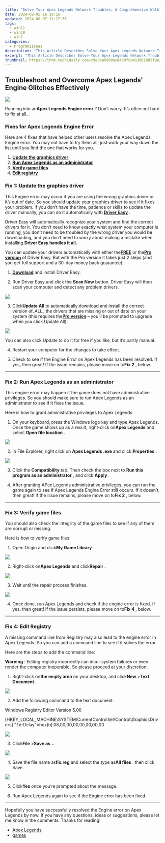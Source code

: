 ```yaml
---
title: "Solve Your Apex Legends Network Troubles: A Comprehensive Walkthrough"
date: 2024-08-05 16:18:16
updated: 2024-08-07 11:17:35
tags:
  - win11
  - win10
  - win7
categories:
  - ProgramIssues
description: "This Article Describes Solve Your Apex Legends Network Troubles: A Comprehensive Walkthrough"
excerpt: "This Article Describes Solve Your Apex Legends Network Troubles: A Comprehensive Walkthrough"
thumbnail: https://thmb.techidaily.com/c9e5ca8d00ac8479f694130618d3f9a3080c0193f44d3a38cfaa7537d0961fac.png
---
```


## Troubleshoot and Overcome Apex Legends' Engine Glitches Effectively

![](https://images.drivereasy.com/wp-content/uploads/2019/08/image-380.png)

 Running into an**Apex Legends Engine error** ? Don’t worry. It’s often not hard to fix at all…

### Fixes for Apex Legends Engine Error

 Here are 4 fixes that have helped other users resolve the Apex Legends Engine error. You may not have to try them all; just work your way down the list until you find the one that works for you.

1. **[Update the graphics driver](https://tools.techidaily.com/drivereasy/download/)**
2. **[Run Apex Legends as an administrator](https://tools.techidaily.com/drivereasy/download/)**
3. **[Verify game files](https://tools.techidaily.com/drivereasy/download/)**
4. **[Edit registry](https://tools.techidaily.com/drivereasy/download/)**

### Fix 1: Update the graphics driver

 This Engine error may occur if you are using the wrong graphics driver or it’s out of date. So you should update your graphics driver to see if it fixes your problem. If you don’t have the time, patience or skills to update the driver manually, you can do it automatically with **[Driver Easy](https://tools.techidaily.com/drivereasy/download/)**  .

 Driver Easy will automatically recognize your system and find the correct drivers for it. You don’t need to know exactly what system your computer is running, you don’t need to be troubled by the wrong driver you would be downloading, and you don’t need to worry about making a mistake when installing.**Driver Easy handles it all.**

 You can update your drivers automatically with either the[**FREE**](https://tools.techidaily.com/drivereasy/download/) or the[**Pro version**](https://tools.techidaily.com/drivereasy/download/) of Driver Easy. But with the Pro version it takes just 2 steps (and you get full support and a 30-day money back guarantee):

 1) **[Download](https://tools.techidaily.com/drivereasy/download/)**  and install Driver Easy.

 2) Run Driver Easy and click the **Scan Now** button. Driver Easy will then scan your computer and detect any problem drivers.

![](https://images.drivereasy.com/wp-content/uploads/2018/10/img_5bd0209829f51.jpg)

 3) Click**Update All** to automatically download and install the correct version of_ALL_ the drivers that are missing or out of date on your system (this requires the[**Pro version**](https://tools.techidaily.com/drivereasy/download/) – you’ll be prompted to upgrade when you click Update All).

![](https://images.drivereasy.com/wp-content/uploads/2018/10/img_5bd0204fe6005.jpg)

 You can also click Update to do it for free if you like, but it’s partly manual.

4) Restart your computer for the changes to take effect.

5) Check to see if the Engine Error on Apex Legends has been resolved. If yes, then great! If the issue remains, please move on to**Fix 2** , below.

---

### Fix 2: Run Apex Legends as an administrator

 This engine error may happen if the game does not have administrative privileges. So you should make sure to run Apex Legends as an administrator to see if it fixes the issue.

Here is how to grant administrative privileges to Apex Legends:

 1) On your keyboard, press the Windows logo key and type Apex Legends. Once the game shows up as a result, right-click on**Apex Legends** and select **Open file location** .  

![](https://images.drivereasy.com/wp-content/uploads/2019/03/image-564.png)

 2) In File Explorer, right click on **Apex Legends .exe**  and click **Properties** .

![](https://images.drivereasy.com/wp-content/uploads/2019/03/image-565.png)

 3) Click the **Compatibility**  tab. Then check the box next to **Run this program as an administrator** , and click **Apply** .

 3) After granting APex Legends administrative privileges, you can run the game again to see if Apex Legends Engine Error still occurs. If it doesn’t, then great! If the issue remains, please move on to**Fix 2** , below.

---

### Fix 3: Verify game files

 You should also check the integrity of the game files to see if any of them are corrupt or missing.

Here is how to verify game files:

 1) Open Origin and click**My Game Library** .

![](https://images.drivereasy.com/wp-content/uploads/2019/08/image-439-1024x522.png)

 2) Right-click on**Apex Legends** and click**Repair** .

![](https://images.drivereasy.com/wp-content/uploads/2019/03/image-561.png)

3) Wait until the repair process finishes.

![](https://images.drivereasy.com/wp-content/uploads/2019/03/image-343-1024x728.png)

 4) Once done, run Apex Legends and check if the engine error is fixed. If yes, then great! If the issue persists, please move on to**Fix 4** , below.

---

### Fix 4: Edit Registry

 A missing command line from Registry may also lead to the engine error in Apex Legends. So you can add a command line to see if it solves the error.

Here are the steps to add the command line:

**Warning** : Editing registry incorrectly can incur system failures or even render the computer inoperable. So please proceed at your discretion.

 1) Right-click on**the empty area** on your desktop, and click**New** \>**Text Document** .

![](https://images.drivereasy.com/wp-content/uploads/2019/08/image-474.png)

2) Add the following command to the text document.

Windows Registry Editor Version 5.00

[HKEY_LOCAL_MACHINE\SYSTEM\CurrentControlSet\Control\GraphicsDrivers] "TdrDelay"=hex(b):08,00,00,00,00,00,00,00

![](https://images.drivereasy.com/wp-content/uploads/2019/08/image-475.png)

 3) Click**File** \>**Save as…**

![](https://images.drivereasy.com/wp-content/uploads/2019/08/image-476.png)

 4) Save the file name as**fix.reg** and select the type as**All files** . then click Save.

![](https://images.drivereasy.com/wp-content/uploads/2019/08/image-477.png)

 5) Click**Yes** once you’re prompted about the message.

 6) Run Apex Legends again to see if the Engine error has been fixed.

---

 Hopefully you have successfully resolved the Engine error on Apex Legends by now. If you have any questions, ideas or suggestions, please let me know in the comments. Thanks for reading!

* [Apex Legends](https://tools.techidaily.com/drivereasy/download/)
* [games](https://tools.techidaily.com/drivereasy/download/)

<ins class="adsbygoogle"
     style="display:block"
     data-ad-format="autorelaxed"
     data-ad-client="ca-pub-7571918770474297"
     data-ad-slot="1223367746"></ins>



<ins class="adsbygoogle"
     style="display:block"
     data-ad-client="ca-pub-7571918770474297"
     data-ad-slot="8358498916"
     data-ad-format="auto"
     data-full-width-responsive="true"></ins>
